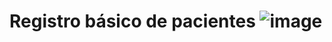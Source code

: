# Registro básico de pacientes ![image](https://github.com/user-attachments/assets/545afb41-fb79-4eaa-bb11-9d30af84ef74)

